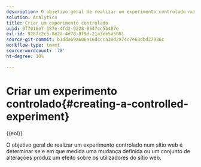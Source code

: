 ```yaml
---
description: O objetivo geral de realizar um experimento controlado num sítio web é determinar se e em que medida uma mudança definida ou um conjunto de alterações produz um efeito sobre os utilizadores do sítio web.
solution: Analytics
title: Criar um experimento controlado
uuid: 0f7016e7-187e-4fd2-9228-0547cc5b487e
exl-id: 9287c2c5-8e2a-4d78-8f9d-21a3ee5a5081
source-git-commit: b1dda69a606a16dccca30d2a74c7e63dbd27936c
workflow-type: tm+mt
source-wordcount: '78'
ht-degree: 10%

---
```


# Criar um experimento controlado{#creating-a-controlled-experiment}

{{eol}}

O objetivo geral de realizar um experimento controlado num sítio web é determinar se e em que medida uma mudança definida ou um conjunto de alterações produz um efeito sobre os utilizadores do sítio web.
